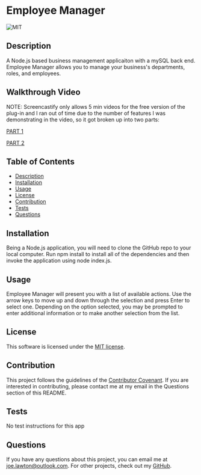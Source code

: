 
  # Employee Manager

  ![MIT](https://img.shields.io/badge/license-MIT-brightgreen)

  ## Description
  A Node.js based business management applicaiton with a mySQL back end. Employee Manager allows you to manage your business's departments, roles, and employees.

  ## Walkthrough Video
  NOTE: Screencastify only allows 5 min videos for the free version of the plug-in and I ran out of time due to the number of features I was demonstrating in the video, so it got broken up into two parts:
  
  [PART 1](https://drive.google.com/file/d/1Mn9_5LdTg1pvjS2kkj2KPM8ZUmOoK-mX/view)

  [PART 2](https://drive.google.com/file/d/1Pfbge3JAUeYF_wFdGCmiGM5yYpJCPUa8/view)


  ## Table of Contents
  * [Description](#description)
  * [Installation](#installation)
  * [Usage](#usage)
  * [License](#license)
  * [Contribution](#contribute)
  * [Tests](#tests)
  * [Questions](#questions)

  ## Installation
  Being a Node.js application, you will need to clone the GitHub repo to your local computer. Run npm install to install all of the dependencies and then invoke the application using node index.js.

  ## Usage
  Employee Manager will present you with a list of available actions. Use the arrow keys to move up and down through the selection and press Enter to select one. Depending on the option selected, you may be prompted to enter additional information or to make another selection from the list.

  ## License
  This software is licensed under the [MIT license](https://choosealicense.com/licenses/mit/).

  ## Contribution
  This project follows the guidelines of the [Contributor Covenant](https://www.contributor-covenant.org/version/2/0/code_of_conduct/). If you are interested in contributing, please contact me at my email in the Questions section of this README.
    

  ## Tests
  No test instructions for this app

  ## Questions
  If you have any questions about this project, you can email me at joe.lawton@outlook.com.
  For other projects, check out my [GitHub](https://github.com/jdlawton).
